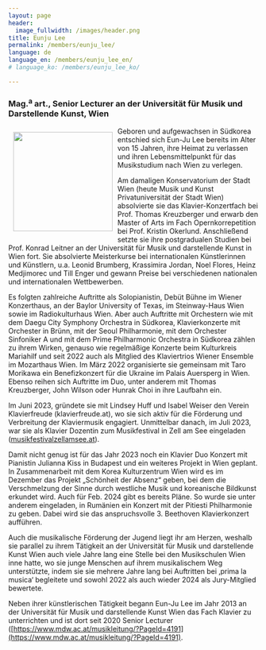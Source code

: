 ```yaml
---
layout: page
header:
  image_fullwidth: /images/header.png
title: Eunju Lee
permalink: /members/eunju_lee/
language: de
language_en: /members/eunju_lee_en/
# language_ko: /members/eunju_lee_ko/

---
```


### Mag.<sup>a</sup> art., Senior Lecturer an der Universität für Musik und Darstellende Kunst, Wien

<img src="/images/LeeEunju3.jpg" align="left" width="200px" hspace="10" vspace="10">


Geboren und aufgewachsen in Südkorea entschied sich Eun-Ju Lee bereits im Alter von 15
Jahren, ihre Heimat zu verlassen und ihren Lebensmittelpunkt für das Musikstudium nach Wien zu
verlegen.

Am damaligen Konservatorium der Stadt Wien (heute Musik und Kunst Privatuniversität der Stadt
Wien) absolvierte sie das Klavier-Konzertfach bei Prof. Thomas Kreuzberger und erwarb den
Master of Arts im Fach Opernkorrepetition bei Prof. Kristin Okerlund. Anschließend setzte sie ihre
postgradualen Studien bei Prof. Konrad Leitner an der Universität für Musik und darstellende
Kunst in Wien fort. Sie absolvierte Meisterkurse bei internationalen Künstlerinnen und Künstlern,
u.a. Leonid Brumberg, Krassimira Jordan, Noel Flores, Heinz Medjimorec und Till Enger und
gewann Preise bei verschiedenen nationalen und internationalen Wettbewerben.

Es folgten zahlreiche Auftritte als Solopianistin, Debüt Bühne im Wiener Konzerthaus, an der
Baylor University of Texas, im Steinway-Haus Wien sowie im Radiokulturhaus Wien. Aber auch
Auftritte mit Orchestern wie mit dem Daegu City Symphony Orchestra in Südkorea,
Klavierkonzerte mit Orchester in Brünn, mit der Seoul Philharmonie, mit dem Orchester Sinfoniker
A und mit dem Prime Philharmonic Orchestra in Südkorea zählen zu ihrem Wirken, genauso wie
regelmäßige Konzerte beim Kulturkreis Mariahilf und seit 2022 auch als Mitglied des Klaviertrios
Wiener Ensemble im Mozarthaus Wien. Im März 2022 organisierte sie gemeinsam mit Taro
Morikawa ein Benefizkonzert für die Ukraine im Palais Auersperg in Wien.
Ebenso reihen sich Auftritte im Duo, unter anderem mit Thomas Kreuzberger, John Wilson oder
Hunrak Choi in ihre Laufbahn ein.

Im Juni 2023, gründete sie mit Lindsey Huff und Isabel Weiser den Verein Klavierfreude
(klavierfreude.at), wo sie sich aktiv für die Förderung und Verbreitung der Klaviermusik engagiert.
Unmittelbar danach, im Juli 2023, war sie als Klavier Dozentin zum Musikfestival in Zell am See
eingeladen ([musikfestivalzellamsee.at](musikfestivalzellamsee.at)).

Damit nicht genug ist für das Jahr 2023 noch ein Klavier Duo Konzert mit Pianistin Julianna Kiss in
Budapest und ein weiteres Projekt in Wien geplant. In Zusammenarbeit mit dem Korea
Kulturzentrum Wien wird es im Dezember das Projekt „Schönheit der Absenz“ geben, bei dem die
Verschmelzung der Sinne durch westliche Musik und koreanische Bildkunst erkundet wird.
Auch für Feb. 2024 gibt es bereits Pläne. So wurde sie unter anderem eingeladen, in Rumänien
ein Konzert mit der Pitiesti Philharmonie zu geben. Dabei wird sie das anspruchsvolle 3.
Beethoven Klavierkonzert aufführen.

Auch die musikalische Förderung der Jugend liegt ihr am Herzen, weshalb sie parallel zu ihrem
Tätigkeit an der Universität für Musik und darstellende Kunst Wien auch viele Jahre lang eine
Stelle bei den Musikschulen Wien inne hatte, wo sie junge Menschen auf ihrem musikalischem
Weg unterstützte, indem sie sie mehrere Jahre lang bei Auftritten bei ‚prima la musica‘ begleitete
und sowohl 2022 als auch wieder 2024 als Jury-Mitglied bewertete.

Neben ihrer künstlerischen Tätigkeit begann Eun-Ju Lee im Jahr 2013 an der Universität für Musik
und darstellende Kunst Wien das Fach Klavier zu unterrichten und ist dort seit 2020 Senior
Lecturer ([https://www.mdw.ac.at/musikleitung/?PageId=4191](https://www.mdw.ac.at/musikleitung/?PageId=4191).
